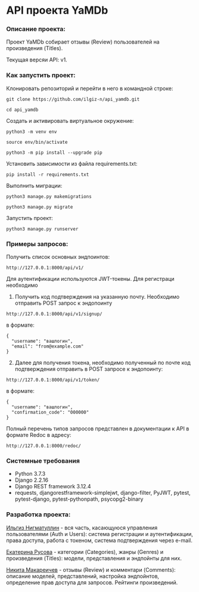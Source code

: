 # API проекта YaMDb

### Описание проекта:
Проект YaMDb собирает отзывы (Review) пользователей на произведения (Titles). 

Текущая версяи API: v1.


### Как запустить проект:

Клонировать репозиторий и перейти в него в командной строке:

```
git clone https://github.com/ilgiz-n/api_yamdb.git
```

```
cd api_yamdb
```

Cоздать и активировать виртуальное окружение:

```
python3 -m venv env
```

```
source env/bin/activate
```

```
python3 -m pip install --upgrade pip
```

Установить зависимости из файла requirements.txt:

```
pip install -r requirements.txt
```

Выполнить миграции:

```
python3 manage.py makemigrations
```

```
python3 manage.py migrate
```

Запустить проект:

```
python3 manage.py runserver
```

### Примеры запросов:

Получить список основных эндпоинтов:

```
http://127.0.0.1:8000/api/v1/
```

Для аутентификации используются JWT-токены.
Для регистраци необходимо 
1. Получить код подтверждения на указанную почту.
Необходимо отправить POST запрос к эндопоинту

```
http://127.0.0.1:8000/api/v1/signup/
```

в формате:

```
{
  "username": "вашлогин",
  "email": "from@example.com"
}

```

2. Далее для получения токена, необходимо полученный по почте код подтверждения отправить в POST запросе к эндопоинту:


```
http://127.0.0.1:8000/api/v1/token/
```

в формате:

```
{
  "username": "вашлогин",
  "confirmation_code": "000000"
}
```

Полный перечень типов запросов представлен
в документации к API в формате Redoc в адресу:

```
http://127.0.0.1:8000/redoc/
```

### Cистемные требования 
 - Python 3.7.3
 - Django 2.2.16
 - Django REST framework 3.12.4
 - requests, djangorestframework-simplejwt, django-filter, PyJWT, pytest, pytest-django, pytest-pythonpath, psycopg2-binary

### Разработка проекта: 

[Ильгиз Нигматуллин](https://github.com/ilgiz-n) - вся часть, касающуюся управления пользователями (Auth и Users): система регистрации и аутентификации, права доступа, работа с токеном, система подтверждения через e-mail.

[Екатерина Русова](https://github.com/Rukate) - категории (Categories), жанры (Genres) и произведения (Titles): модели, представления и эндпойнты для них.

[Никита Макареичев](https://github.com/NikitaMakareichev) - отзывы (Review) и комментари (Comments): описание моделей, представлений, настройка эндпойнтов, определение прав доступа для запросов. Рейтинги произведений.
